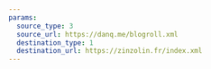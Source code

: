 ```yaml
---
params:
  source_type: 3
  source_url: https://danq.me/blogroll.xml
  destination_type: 1
  destination_url: https://zinzolin.fr/index.xml
---
```

